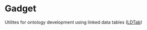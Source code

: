# Gadget

Utilites for ontology development using linked data tables ([LDTab](https://github.com/ontodev/ldtab.clj))

